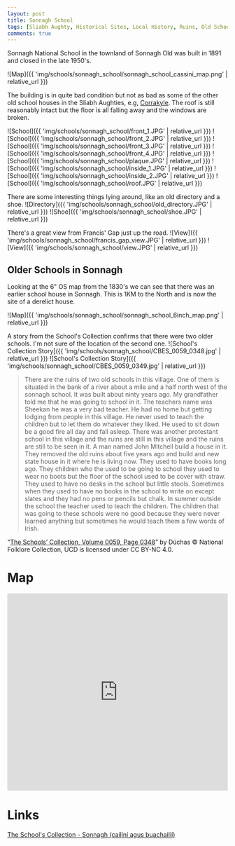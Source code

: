 ```yaml
---
layout: post
title: Sonnagh School
tags: [Sliabh Aughty, Historical Sites, Local History, Ruins, Old Schools]
comments: true
---
```


Sonnagh National School in the townland of Sonnagh Old was built in 1891 and closed in the late 1950's.

![Map]({{ 'img/schools/sonnagh_school/sonnagh_school_cassini_map.png' | relative_url }})

The building is in quite bad condition but not as bad as some of the other old school houses in the Sliabh Aughties, e.g, [Corrakyle](https://keane.id/2021-07-09-corrakyle-school/). The roof is still reasonably intact but the floor is all falling away and the windows are broken.

![School]({{ 'img/schools/sonnagh_school/front_1.JPG' | relative_url }})
![School]({{ 'img/schools/sonnagh_school/front_2.JPG' | relative_url }})
![School]({{ 'img/schools/sonnagh_school/front_3.JPG' | relative_url }})
![School]({{ 'img/schools/sonnagh_school/front_4.JPG' | relative_url }})
![School]({{ 'img/schools/sonnagh_school/plaque.JPG' | relative_url }})
![School]({{ 'img/schools/sonnagh_school/inside_1.JPG' | relative_url }})
![School]({{ 'img/schools/sonnagh_school/inside_2.JPG' | relative_url }})
![School]({{ 'img/schools/sonnagh_school/roof.JPG' | relative_url }})

There are some interesting things lying around, like an old directory and a shoe.
![Directory]({{ 'img/schools/sonnagh_school/old_directory.JPG' | relative_url }})
![Shoe]({{ 'img/schools/sonnagh_school/shoe.JPG' | relative_url }})

There's a great view from Francis' Gap just up the road.
![View]({{ 'img/schools/sonnagh_school/francis_gap_view.JPG' | relative_url }})
![View]({{ 'img/schools/sonnagh_school/view.JPG' | relative_url }})

## Older Schools in Sonnagh
Looking at the 6" OS map from the 1830's we can see that there was an earlier school house in Sonnagh. This is 1KM to the North and is now the site of a derelict house.

![Map]({{ 'img/schools/sonnagh_school/sonnagh_school_6inch_map.png' | relative_url }})

A story from the School's Collection confirms that there were two older schools. I'm not sure of the location of the second one.
![School's Collection Story]({{ 'img/schools/sonnagh_school/CBES_0059_0348.jpg' | relative_url }})
![School's Collection Story]({{ 'img/schools/sonnagh_school/CBES_0059_0349.jpg' | relative_url }})

> There are the ruins of two old schools in this village. One of them is situated in the bank of a river about a mile and a half north west of the sonnagh school. It was built about ninty years ago. My grandfather told me that he was going to school in it. The teachers name was Sheekan he was a very bad teacher. He had no home but getting lodging from people in this village.
He never used to teach the children but to let them do whatever they liked. He used to sit down be a good fire all day and fall asleep. There was another protestant school in this village and the ruins are still in this village and the ruins are still to be seen in it. A man named John Mitchell build a house in it. They removed the old ruins about five years ago and build and new state house in it where he is living now. They used to have books long ago. They children who the used to be going to school they used to wear no boots but the floor of the school used to be cover with straw. They used to have no desks in the school but little stools. Sometimes when they used to have no books in the school to write on except slates and they had no pens or pencils but chalk. In summer outside the school the teacher used to teach the children.
The children that was going to these schools were no good because they were never learned anything but sometimes he would teach them a few words of Irish.

“[The Schools’ Collection, Volume 0059, Page 0348](https://www.duchas.ie/en/cbes/4583349/4581911/4606136)” by Dúchas © National Folklore Collection, UCD is licensed under CC BY-NC 4.0.

# Map
<iframe width="100%" width="600" height="450" frameborder="0" style="border:0" src="https://www.google.com/maps/embed/v1/place?q=53.130467,-8.604645&amp;key=AIzaSyBVNC6dbEIPRjV2os7cRJfSaEh7WLjx9ZQ&maptype=satellite"></iframe>

# Links
[The School's Collection - Sonnagh (cailíní agus buachaillí)](https://www.duchas.ie/en/cbes/4583349/)
